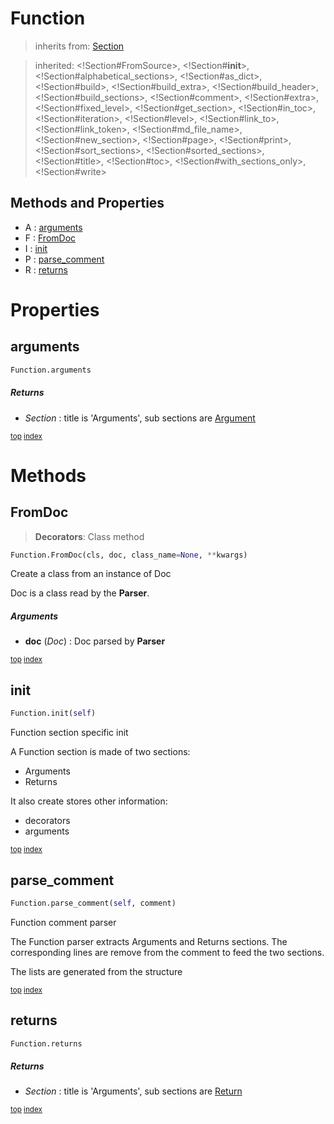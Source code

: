 # Function




> inherits from: [Section](section.md) 

> inherited: <!Section#FromSource>, <!Section#__init__>, <!Section#alphabetical_sections>, <!Section#as_dict>, <!Section#build>, <!Section#build_extra>, <!Section#build_header>, <!Section#build_sections>, <!Section#comment>, <!Section#extra>, <!Section#fixed_level>, <!Section#get_section>, <!Section#in_toc>, <!Section#iteration>, <!Section#level>, <!Section#link_to>, <!Section#link_token>, <!Section#md_file_name>, <!Section#new_section>, <!Section#page>, <!Section#print>, <!Section#sort_sections>, <!Section#sorted_sections>, <!Section#title>, <!Section#toc>, <!Section#with_sections_only>, <!Section#write>
## Methods and Properties
- A : [arguments](#arguments) 
- F : [FromDoc](#fromdoc) 
- I : [init](#init) 
- P : [parse_comment](#parse_comment) 
- R : [returns](#returns) 

# Properties



## arguments

``` python
Function.arguments
```



##### Returns



- _Section_ : title is 'Arguments', sub sections are [Argument](#argument)



<sub>[top](#function) [index](index.md)</sub>

# Methods



## FromDoc

> **Decorators**: Class method

``` python
Function.FromDoc(cls, doc, class_name=None, **kwargs)
```

Create a class from an instance of Doc

Doc is a class read by the **Parser**.



##### Arguments



- **doc** (_Doc_) : Doc parsed by **Parser**



<sub>[top](#function) [index](index.md)</sub>
## init

``` python
Function.init(self)
```

Function section specific init

A Function section is made of two sections:
- Arguments
- Returns

It also create stores other information:
- decorators
- arguments





<sub>[top](#function) [index](index.md)</sub>
## parse_comment

``` python
Function.parse_comment(self, comment)
```

Function comment parser

The Function parser extracts Arguments and Returns sections. The corresponding lines are remove from the comment to feed the two sections.

The lists are generated from the structure





<sub>[top](#function) [index](index.md)</sub>
## returns

``` python
Function.returns
```



##### Returns



- _Section_ : title is 'Arguments', sub sections are [Return](#return)



<sub>[top](#function) [index](index.md)</sub>

